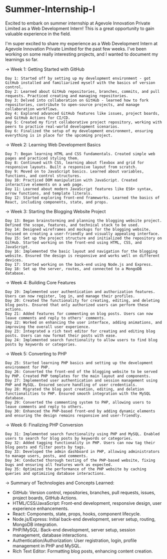 # Summer-Internship-I

Excited to embark on summer internship at Agevole Innovation Private Limited as a Web Development Intern! This is a great opportunity to gain valuable experience in the field.

I'm super excited to share my experience as a Web Development Intern at Agevole Innovation Private Limited for the past few weeks. I've been working on some really interesting projects, and I wanted to document my learnings so far.

-> Week 1: Getting Started with GitHub

    Day 1: Started off by setting up my development environment - got GitHub installed and familiarized myself with the basics of version control.
    Day 2: Learned about GitHub repositories, branches, commits, and pull requests. Practiced creating and managing repositories.
    Day 3: Delved into collaboration on GitHub - learned how to fork repositories, contribute to open-source projects, and manage collaboration workflows.
    Day 4: Explored advanced GitHub features like issues, project boards, and GitHub Actions for CI/CD.
    Day 5: Created my first collaborative project repository, working with peers to practice real-world development scenarios.
    Day 6: Finalized the setup of my development environment, ensuring everything is in place for the upcoming project.


-> Week 2: Learning Web Development Basics

    Day 7: Began learning HTML and CSS fundamentals. Created simple web pages and practiced styling them.
    Day 8: Continued with CSS, learning about flexbox and grid for responsive layouts. Built a responsive layout from scratch.
    Day 9: Moved on to JavaScript basics. Learned about variables, functions, and control structures.
    Day 10: Practiced DOM manipulation with JavaScript. Created interactive elements on a web page.
    Day 11: Learned about modern JavaScript features like ES6+ syntax, arrow functions, and template literals.
    Day 12: Started exploring front-end frameworks. Learned the basics of React, including components, state, and props.

-> Week 3: Starting the Blogging Website Project

    Day 13: Began brainstorming and planning the blogging website project. Defined the scope, features, and technical stack to be used.
    Day 14: Designed wireframes and mockups for the blogging website. Focused on creating a user-friendly and visually appealing interface.
    Day 15: Set up the project structure and initialized the repository on GitHub. Started working on the front-end using HTML, CSS, and JavaScript.
    Day 16: Implemented the basic layout and navigation for the blogging website. Ensured the design is responsive and works well on different devices.
    Day 17: Started working on the back-end using Node.js and Express. 
    Day 18: Set up the server, routes, and connected to a MongoDB database.


-> Week 4: Building Core Features

    Day 19: Implemented user authentication and authorization features. Users can now register, log in, and manage their profiles.
    Day 20: Created the functionality for creating, editing, and deleting blog posts. Ensured that only authorized users can perform these actions.
    Day 21: Added features for commenting on blog posts. Users can now leave comments and reply to others' comments.
    Day 22: Worked on enhancing the user interface, adding animations, and improving the overall user experience.
    Day 23: Integrated a rich text editor for creating and editing blog posts. Users can now format their posts with ease.
    Day 24: Implemented search functionality to allow users to find blog posts by keywords or categories.
    

-> Week 5: Converting to PHP

    Day 25: Started learning PHP basics and setting up the development environment for PHP.
    Day 26: Converted the front-end of the blogging website to be served by PHP. Created PHP templates for the main layout and components.
    Day 27: Implemented user authentication and session management using PHP and MySQL. Ensured secure handling of user credentials.
    Day 28: Migrated the blog post creation, editing, and deletion functionalities to PHP. Ensured smooth integration with the MySQL database.
    Day 29: Converted the commenting system to PHP, allowing users to leave comments and reply to others.
    Day 30: Enhanced the PHP-based front-end by adding dynamic elements and ensuring the design remains responsive and user-friendly.


-> Week 6: Finalizing PHP Conversion

    Day 31: Implemented search functionality using PHP and MySQL. Enabled users to search for blog posts by keywords or categories.
    Day 32: Added tagging functionality in PHP. Users can now tag their blog posts and filter posts by tags.
    Day 33: Developed the admin dashboard in PHP, allowing administrators to manage users, posts, and comments.
    Day 34: Conducted thorough testing of the PHP-based website, fixing bugs and ensuring all features work as expected.
    Day 35: Optimized the performance of the PHP website by caching queries and optimizing database interactions.

   -> Summary of Technologies and Concepts Learned:

   - GitHub: Version control, repositories, branches, pull requests, issues, project boards, GitHub Actions.
   - HTML/CSS/JavaScript: Front-end development, responsive design, user experience enhancements.
   - React: Components, state, props, hooks, component lifecycle.
   - Node.js/Express: Initial back-end development, server setup, routing, MongoDB integration.
   - PHP/MySQL: Back-end development, server setup, session management, database interactions.
   - Authentication/Authorization: User registration, login, profile management in PHP and MySQL.
   - Rich Text Editor: Formatting blog posts, enhancing content creation.
      
